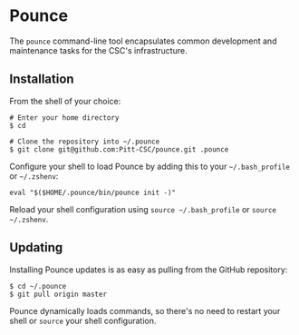 # Pounce

The `pounce` command-line tool encapsulates common development and maintenance tasks for the CSC's infrastructure.


## Installation

From the shell of your choice:

```
# Enter your home directory
$ cd

# Clone the repository into ~/.pounce
$ git clone git@github.com:Pitt-CSC/pounce.git .pounce
```

Configure your shell to load Pounce by adding this to your `~/.bash_profile` or `~/.zshenv`:

```
eval "$($HOME/.pounce/bin/pounce init -)"
```

Reload your shell configuration using `source ~/.bash_profile` or `source ~/.zshenv`.


## Updating

Installing Pounce updates is as easy as pulling from the GitHub repository:

```
$ cd ~/.pounce
$ git pull origin master
```

Pounce dynamically loads commands, so there's no need to restart your shell or `source` your shell configuration.
